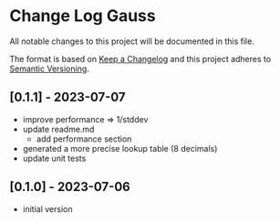 # Change Log Gauss

All notable changes to this project will be documented in this file.

The format is based on [Keep a Changelog](http://keepachangelog.com/)
and this project adheres to [Semantic Versioning](http://semver.org/).


## [0.1.1] - 2023-07-07
- improve performance => 1/stddev
- update readme.md
  - add performance section
- generated a more precise lookup table (8 decimals)
- update unit tests


## [0.1.0] - 2023-07-06
- initial version

